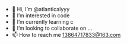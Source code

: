 - 👋 Hi, I’m @atlanticalyyy
- 👀 I’m interested in code
- 🌱 I’m currently learning c
- 💞️ I’m looking to collaborate on ...
- 📫 How to reach me 13864717833@163.com

<!---
atlanticalyyy/atlanticalyyy is a ✨ special ✨ repository because its `README.md` (this file) appears on your GitHub profile.
You can click the Preview link to take a look at your changes.
--->

